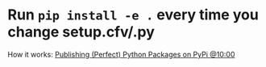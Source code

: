 # Run `pip install -e .` every time you change setup.cfv/.py
How it works:
[Publishing (Perfect) Python Packages on PyPi @10:00](https://youtu.be/GIF3LaRqgXo?t=600)
